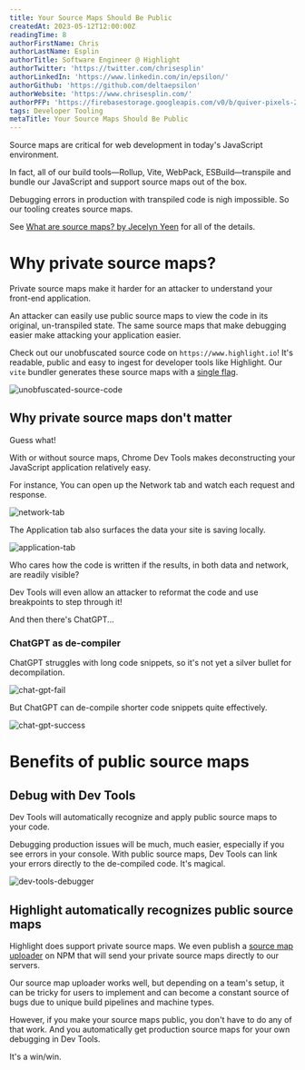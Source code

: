 ```yaml
---
title: Your Source Maps Should Be Public
createdAt: 2023-05-12T12:00:00Z
readingTime: 8
authorFirstName: Chris
authorLastName: Esplin
authorTitle: Software Engineer @ Highlight 
authorTwitter: 'https://twitter.com/chrisesplin'
authorLinkedIn: 'https://www.linkedin.com/in/epsilon/'
authorGithub: 'https://github.com/deltaepsilon'
authorWebsite: 'https://www.chrisesplin.com/'
authorPFP: 'https://firebasestorage.googleapis.com/v0/b/quiver-pixels-2020.appspot.com/o/F1EQ3eaBqkbEKEHBigolXIlmdut2%2F1408a808-60a6-4102-b636-08ab24041503.jpeg?alt=media&token=5f0ed5d8-c192-4aa3-a75b-3eb6cac9a552'
tags: Developer Tooling
metaTitle: Your Source Maps Should Be Public
---
```


Source maps are critical for web development in today's JavaScript environment.

In fact, all of our build tools—Rollup, Vite, WebPack, ESBuild—transpile and bundle our JavaScript and support source maps out of the box.

Debugging errors in production with transpiled code is nigh impossible. So our tooling creates source maps.

See [What are source maps? by Jecelyn Yeen](https://web.dev/source-maps/) for all of the details.

# Why private source maps?

Private source maps make it harder for an attacker to understand your front-end application.

An attacker can easily use public source maps to view the code in its original, un-transpiled state. The same source maps that make debugging easier make attacking your application easier.

Check out our unobfuscated source code on `https://www.highlight.io`! It's readable, public and easy to ingest for developer tools like Highlight. Our `vite` bundler generates these source maps with a [single flag](https://vitejs.dev/config/build-options.html#build-sourcemap).

![unobfuscated-source-code](/images/blog/make-source-maps-public/unobfuscated-source-code.webp)

## Why private source maps don't matter

Guess what!

With or without source maps, Chrome Dev Tools makes deconstructing your JavaScript application relatively easy.

For instance, You can open up the Network tab and watch each request and response.

![network-tab](/images/blog/make-source-maps-public/network-tab.webp)

The Application tab also surfaces the data your site is saving locally.

![application-tab](/images/blog/make-source-maps-public/application-tab.webp)

Who cares how the code is written if the results, in both data and network, are readily visible?

Dev Tools will even allow an attacker to reformat the code and use breakpoints to step through it!

And then there's ChatGPT...

### ChatGPT as de-compiler

ChatGPT struggles with long code snippets, so it's not yet a silver bullet for decompilation.

![chat-gpt-fail](/images/blog/make-source-maps-public/chat-gpt-fail.webp)

But ChatGPT can de-compile shorter code snippets quite effectively.

![chat-gpt-success](/images/blog/make-source-maps-public/chat-gpt-success.webp)

# Benefits of public source maps

## Debug with Dev Tools

Dev Tools will automatically recognize and apply public source maps to your code.

Debugging production issues will be much, much easier, especially if you see errors in your console. With public source maps, Dev Tools can link your errors directly to the de-compiled code. It's magical.

![dev-tools-debugger](/images/blog/make-source-maps-public/dev-tools-debugger.webp)

## Highlight automatically recognizes public source maps

Highlight does support private source maps. We even publish a [source map uploader](https://www.npmjs.com/package/@highlight-run/sourcemap-uploader) on NPM that will send your private source maps directly to our servers.

Our source map uploader works well, but depending on a team's setup, it can be tricky for users to implement and can become a constant source of bugs due to unique build pipelines and machine types.

However, if you make your source maps public, you don't have to do any of that work. And you automatically get production source maps for your own debugging in Dev Tools.

It's a win/win. 

